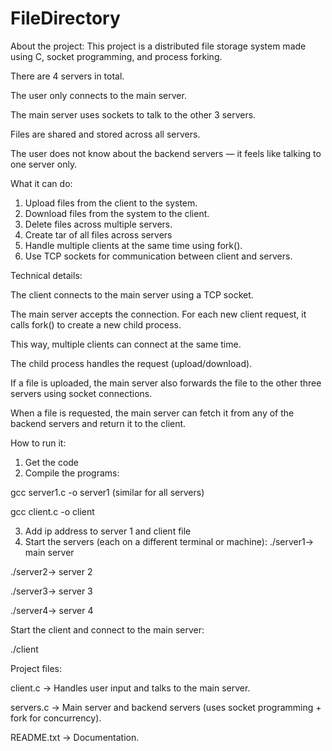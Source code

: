 # FileDirectory
About the project:
This project is a distributed file storage system made using C, socket programming, and process forking.

There are 4 servers in total.

The user only connects to the main server.

The main server uses sockets to talk to the other 3 servers.

Files are shared and stored across all servers.

The user does not know about the backend servers — it feels like talking to one server only.

What it can do:
1. Upload files from the client to the system.
2. Download files from the system to the client.
3. Delete files across multiple servers.
4. Create tar of all files across servers
5. Handle multiple clients at the same time using fork().
6. Use TCP sockets for communication between client and servers.

Technical details:

The client connects to the main server using a TCP socket.

The main server accepts the connection. For each new client request, it calls fork() to create a new child process.

This way, multiple clients can connect at the same time.

The child process handles the request (upload/download).

If a file is uploaded, the main server also forwards the file to the other three servers using socket connections.

When a file is requested, the main server can fetch it from any of the backend servers and return it to the client.

How to run it:
1. Get the code
2. Compile the programs:

gcc server1.c -o server1
(similar for all servers)

gcc client.c -o client

3. Add ip address to server 1 and client file
4. Start the servers (each on a different terminal or machine):
./server1→ main server

./server2→ server 2

./server3→ server 3

./server4→ server 4

Start the client and connect to the main server:

./client

Project files:

client.c → Handles user input and talks to the main server.

servers.c → Main server and backend servers (uses socket programming + fork for concurrency).

README.txt → Documentation.

